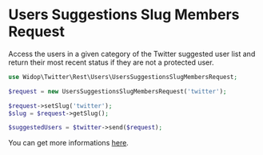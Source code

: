 # Users Suggestions Slug Members Request

Access the users in a given category of the Twitter suggested user list and return their most recent status if they are
not a protected user.

``` php
use Widop\Twitter\Rest\Users\UsersSuggestionsSlugMembersRequest;

$request = new UsersSuggestionsSlugMembersRequest('twitter');

$request->setSlug('twitter');
$slug = $request->getSlug();

$suggestedUsers = $twitter->send($request);
```

You can get more informations [here](https://dev.twitter.com/docs/api/1.1/get/users/suggestions/%3Aslug/members).
